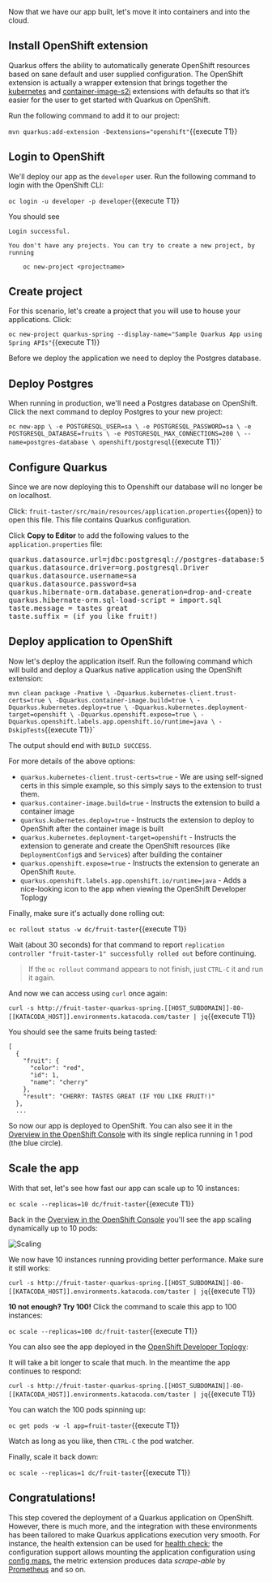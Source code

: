 Now that we have our app built, let's move it into containers and into the cloud.

## Install OpenShift extension

Quarkus offers the ability to automatically generate OpenShift resources based on sane default and user supplied configuration. The OpenShift extension is actually a wrapper extension that brings together the [kubernetes](https://quarkus.io/guides/deploying-to-kubernetes) and [container-image-s2i](https://quarkus.io/guides/container-image#s2i) extensions with defaults so that it’s easier for the user to get started with Quarkus on OpenShift.

Run the following command to add it to our project:

`mvn quarkus:add-extension -Dextensions="openshift"`{{execute T1}}


## Login to OpenShift

We'll deploy our app as the `developer` user. Run the following command to login with the OpenShift CLI:

`oc login -u developer -p developer`{{execute T1}}

You should see

```
Login successful.

You don't have any projects. You can try to create a new project, by running

    oc new-project <projectname>
```

## Create project

For this scenario, let's create a project that you will use to house your applications. Click:

`oc new-project quarkus-spring --display-name="Sample Quarkus App using Spring APIs"`{{execute T1}}

Before we deploy the application we need to deploy the Postgres database.

## Deploy Postgres

When running in production, we'll need a Postgres database on OpenShift. Click the next command to deploy Postgres to your new project:

`oc new-app \
    -e POSTGRESQL_USER=sa \
    -e POSTGRESQL_PASSWORD=sa \
    -e POSTGRESQL_DATABASE=fruits \
    -e POSTGRESQL_MAX_CONNECTIONS=200 \
    --name=postgres-database \
    openshift/postgresql`{{execute T1}}`

## Configure Quarkus


Since we are now deploying this to Openshift our database will no longer be on localhost.

Click: `fruit-taster/src/main/resources/application.properties`{{open}} to open this file. This file contains Quarkus configuration.

Click **Copy to Editor** to add the following values to the `application.properties` file:

<pre class="file" data-filename="./fruit-taster/src/main/resources/application.properties" data-target="replace">
quarkus.datasource.url=jdbc:postgresql://postgres-database:5432/fruits
quarkus.datasource.driver=org.postgresql.Driver
quarkus.datasource.username=sa
quarkus.datasource.password=sa
quarkus.hibernate-orm.database.generation=drop-and-create
quarkus.hibernate-orm.sql-load-script = import.sql
taste.message = tastes great
taste.suffix = (if you like fruit!)
</pre>

## Deploy application to OpenShift

Now let's deploy the application itself. Run the following command which will build and deploy a Quarkus native application using the OpenShift extension:

`mvn clean package -Pnative \
-Dquarkus.kubernetes-client.trust-certs=true \
-Dquarkus.container-image.build=true \
-Dquarkus.kubernetes.deploy=true \
-Dquarkus.kubernetes.deployment-target=openshift \
-Dquarkus.openshift.expose=true \
-Dquarkus.openshift.labels.app.openshift.io/runtime=java \
-DskipTests`{{execute T1}}`

The output should end with `BUILD SUCCESS`.

For more details of the above options:

* `quarkus.kubernetes-client.trust-certs=true` - We are using self-signed certs in this simple example, so this simply says to the extension to trust them.
* `quarkus.container-image.build=true` - Instructs the extension to build a container image
* `quarkus.kubernetes.deploy=true` - Instructs the extension to deploy to OpenShift after the container image is built
* `quarkus.kubernetes.deployment-target=openshift` - Instructs the extension to generate and create the OpenShift resources (like `DeploymentConfig`s and `Service`s) after building the container
* `quarkus.openshift.expose=true` - Instructs the extension to generate an OpenShift `Route`.
* `quarkus.openshift.labels.app.openshift.io/runtime=java` - Adds a nice-looking icon to the app when viewing the OpenShift Developer Toplogy

Finally, make sure it's actually done rolling out:

`oc rollout status -w dc/fruit-taster`{{execute T1}}

Wait (about 30 seconds) for that command to report `replication controller "fruit-taster-1" successfully rolled out` before continuing.

> If the `oc rollout` command appears to not finish, just `CTRL-C` it and run it again.

And now we can access using `curl` once again:

`curl -s http://fruit-taster-quarkus-spring.[[HOST_SUBDOMAIN]]-80-[[KATACODA_HOST]].environments.katacoda.com/taster | jq`{{execute T1}}

You should see the same fruits being tasted:

```console
[
  {
    "fruit": {
      "color": "red",
      "id": 1,
      "name": "cherry"
    },
    "result": "CHERRY: TASTES GREAT (IF YOU LIKE FRUIT!)"
  },
  ...
```

So now our app is deployed to OpenShift. You can also see it in the [Overview in the OpenShift Console](https://[[HOST_SUBDOMAIN]]-8443-[[KATACODA_HOST]].environments.katacoda.com/console/project/quarkus-spring/browse/rc/fruit-taster-1?tab=details) with its single replica running in 1 pod (the blue circle).


## Scale the app

With that set, let's see how fast our app can scale up to 10 instances:

`oc scale --replicas=10 dc/fruit-taster`{{execute T1}}

Back in the [Overview in the OpenShift Console](https://[[HOST_SUBDOMAIN]]-8443-[[KATACODA_HOST]].environments.katacoda.com/console/project/quarkus-spring/browse/rc/fruit-taster-2?tab=details) you'll see the app scaling dynamically up to 10 pods:

![Scaling](/openshift/assets/middleware/quarkus/scaling.png)

We now have 10 instances running providing better performance. Make sure it still works:

`curl -s http://fruit-taster-quarkus-spring.[[HOST_SUBDOMAIN]]-80-[[KATACODA_HOST]].environments.katacoda.com/taster | jq`{{execute T1}}

**10 not enough? Try 100!** Click the command to scale this app to 100 instances:

`oc scale --replicas=100 dc/fruit-taster`{{execute T1}}

You can also see the app deployed in the [OpenShift Developer Toplogy](https://console-openshift-console-[[HOST_SUBDOMAIN]]-443-[[KATACODA_HOST]].environments.katacoda.com/topology/ns/quarkus-sprin):


It will take a bit longer to scale that much. In the meantime the app continues to respond:

`curl -s http://fruit-taster-quarkus-spring.[[HOST_SUBDOMAIN]]-80-[[KATACODA_HOST]].environments.katacoda.com/taster | jq`{{execute T1}}

You can watch the 100 pods spinning up:

`oc get pods -w -l app=fruit-taster`{{execute T1}}

Watch as long as you like, then `CTRL-C` the pod watcher.

Finally, scale it back down:

`oc scale --replicas=1 dc/fruit-taster`{{execute T1}}


## Congratulations!

This step covered the deployment of a Quarkus application on OpenShift. However, there is much more, and the integration with these environments has been tailored to make Quarkus applications execution very smooth. For instance, the health extension can be used for [health check](https://access.redhat.com/documentation/en-us/openshift_container_platform/3.11/html/developer_guide/dev-guide-application-health); the configuration support allows mounting the application configuration using [config maps](https://access.redhat.com/documentation/en-us/openshift_container_platform/3.11/html/developer_guide/dev-guide-configmaps), the metric extension produces data _scrape-able_ by [Prometheus](https://prometheus.io/) and so on.
